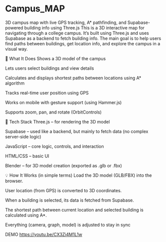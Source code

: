 # Campus_MAP
3D campus map with live GPS tracking, A* pathfinding, and Supabase-powered building info using Three.js
This is a 3D interactive map for navigating through a college campus. It’s built using Three.js and uses Supabase as a backend to fetch building info. The main goal is to help users find paths between buildings, get location info, and explore the campus in a visual way.

🔧 What It Does
Shows a 3D model of the campus

Lets users select buildings and view details

Calculates and displays shortest paths between locations using A* algorithm

Tracks real-time user position using GPS

Works on mobile with gesture support (using Hammer.js)

Supports zoom, pan, and rotate (OrbitControls)

🧠 Tech Stack
Three.js – for rendering the 3D model

Supabase – used like a backend, but mainly to fetch data (no complex server-side logic)

JavaScript – core logic, controls, and interaction

HTML/CSS – basic UI

Blender – for 3D model creation (exported as .glb or .fbx)

💡 How It Works (in simple terms)
Load the 3D model (GLB/FBX) into the browser.

User location (from GPS) is converted to 3D coordinates.

When a building is selected, its data is fetched from Supabase.

The shortest path between current location and selected building is calculated using A*.

Everything (camera, graph, model) is adjusted to stay in sync

DEMO https://youtu.be/CX3Zi4M1L1w
